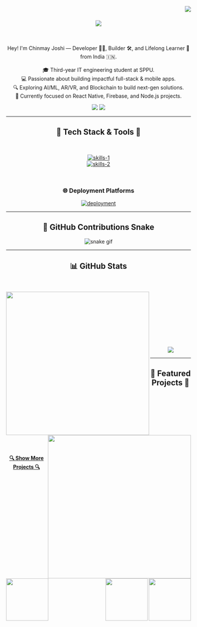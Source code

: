 <!-- profile view count -->
<img align="right" src="https://komarev.com/ghpvc/?username=chinmay-joshi">

<!-- introduction -->
<h1 align="center">
  <a href="https://git.io/typing-svg">
    <img src="https://readme-typing-svg.herokuapp.com/?lines=Hi+There!+👋;+I’m+Chinmay+Joshi!;&center=true&font=Righteous&size=35">
  </a>
</h1>

<br />
<!-- about me -->
<p align="center">
  Hey! I'm Chinmay Joshi — Developer 👨‍💻, Builder 🛠️, and Lifelong Learner 🚀 from India 🇮🇳.
  <br />
  <br />
  🎓 Third-year IT engineering student at SPPU.
  <br />
  💻 Passionate about building impactful full-stack & mobile apps.
  <br />
  🔍 Exploring AI/ML, AR/VR, and Blockchain to build next-gen solutions.
  <br />
  💼 Currently focused on React Native, Firebase, and Node.js projects.
</p>

<!-- social handles -->
<div align="center"> 
  <!-- gmail -->
  <a href="mailto:chinmayjoshi003@gmail.com"><img src="https://img.shields.io/badge/-Gmail-%23333?style=for-the-badge&logo=gmail&logoColor=white" target="_blank"></a>
  <!-- linkedin -->
  <a href="https://www.linkedin.com/in/chinmay-joshi-34115827b/" target="_blank"><img src="https://img.shields.io/badge/-LinkedIn-%230077B5?style=for-the-badge&logo=linkedin&logoColor=white" target="_blank"></a> 
</div>

<hr />
<!-- skills -->
<h2 align="center">🚀 Tech Stack & Tools 🚀</h2>
<br />
<p align="center">
  <a href="https://skillicons.dev">
      <!-- first row -->
      <picture>
        <source media="(prefers-color-scheme: dark)" srcset="https://skillicons.dev/icons?i=reactnative,nextjs,react,git,html,css,js,ts,tailwind,figma&theme=dark" />
        <source media="(prefers-color-scheme: light)" srcset="https://skillicons.dev/icons?i=reactnative,nextjs,react,git,html,css,js,ts,tailwind,figma&theme=light" />
        <img src="https://skillicons.dev/icons?i=reactnative,nextjs,react,git,html,css,js,ts,tailwind,figma" alt="skills-1" />
      </picture>
      <br />
      <!-- second row -->
      <picture>
        <source media="(prefers-color-scheme: dark)" srcset="https://skillicons.dev/icons?i=nodejs,express,mongodb,mysql,postgres,firebase,supabase,redux,prisma&theme=dark" />
        <source media="(prefers-color-scheme: light)" srcset="https://skillicons.dev/icons?i=nodejs,express,mongodb,mysql,postgres,firebase,supabase,redux,prisma&theme=light" />
        <img src="https://skillicons.dev/icons?i=nodejs,express,mongodb,mysql,postgres,firebase,supabase,redux,prisma" alt="skills-2" />
      </picture>
  </a>
</p>

<br />

<!-- deployment -->
<h3 align="center">🌐 Deployment Platforms</h3>
<p align="center">
  <a href="https://skillicons.dev">
      <picture>
          <source media="(prefers-color-scheme: dark)" srcset="https://skillicons.dev/icons?i=vercel,netlify,planetscale&theme=dark" />
          <source media="(prefers-color-scheme: light)" srcset="https://skillicons.dev/icons?i=vercel,netlify,planetscale&theme=light" />
          <img src="https://skillicons.dev/icons?i=vercel,netlify,planetscale" alt="deployment" />
      </picture>
  </a>
</p>

<hr />

<!-- snake graph -->
<div align="center">
  <h2>🐍 GitHub Contributions Snake</h2>
  <picture>
    <source media="(prefers-color-scheme: dark)" srcset="https://github.com/chinmay-joshi/chinmay-joshi/blob/output/github-contribution-grid-snake-dark.svg" />
    <source media="(prefers-color-scheme: light)" srcset="https://github.com/chinmay-joshi/chinmay-joshi/blob/output/github-contribution-grid-snake.svg" />
    <img src="https://github.com/chinmay-joshi/chinmay-joshi/blob/output/github-contribution-grid-snake.svg" alt="snake gif" />
  </picture>
</div>

<hr />

<!-- stats -->
<h2 align="center">📊 GitHub Stats</h2>
<br />
<p align="center">
  <!-- streak stats -->
  <a href="https://github.com/denvercoder1/github-readme-streak-stats">
    <picture>
      <source media="(prefers-color-scheme: dark)" srcset="https://github-readme-streak-stats.vercel.app/?user=chinmay-joshi&theme=react&hide_border=true" />
      <source media="(prefers-color-scheme: light)" srcset="https://github-readme-streak-stats.vercel.app/?user=chinmay-joshi&theme=default&hide_border=true" />
      <img align="left" width="390" src="https://github-readme-streak-stats.vercel.app/?user=chinmay-joshi&theme=default&hide_border=true" />
    </picture>
  </a>
  <!-- github stats -->
  <a href="https://github.com/anuraghazra/github-readme-stats">
    <picture>
      <source media="(prefers-color-scheme: dark)" srcset="https://github-readme-stats.vercel.app/api?username=chinmay-joshi&show_icons=true&theme=react&hide_border=true" />
      <source media="(prefers-color-scheme: light)" srcset="https://github-readme-stats.vercel.app/api?username=chinmay-joshi&show_icons=true&theme=default&hide_border=true" />
      <img align="right" width="390" src="https://github-readme-stats.vercel.app/api?username=chinmay-joshi&show_icons=true&theme=default&hide_border=true" />
    </picture>
  </a>
</p>
<br /><br /><br /><br /><br /><br /><br /><br />

<!-- activity graph -->
<p align="center">
  <a href="https://github.com/Ashutosh00710/github-readme-activity-graph">
    <picture>
      <source media="(prefers-color-scheme: dark)" srcset="https://github-readme-activity-graph.vercel.app/graph?username=chinmay-joshi&theme=react-dark" />
      <source media="(prefers-color-scheme: light)" srcset="https://github-readme-activity-graph.vercel.app/graph?username=chinmay-joshi&bg_color=ffffff&color=708090&line=24292e&point=24292e&area=true&hide_border=true" />
      <img src="https://github-readme-activity-graph.vercel.app/graph?username=chinmay-joshi&bg_color=ffffff&color=708090&line=24292e&point=24292e&area=true&hide_border=true" />
    </picture>
  </a>
</p>

<hr />

<!-- repositories -->
<h2 align="center">🚀 Featured Projects 🚀</h2>
<br />
<div align="center">
  <!-- Example repo 1 -->
  <a href="https://github.com/chinmayjoshi03/Scribble-Mobile-App" title="Project 1">
    <img align="left" height="115" src="https://github-readme-stats.vercel.app/api/pin/?username=chinmay-joshi&repo=project-1&theme=graywhite&border_radius=10.0" />
  </a>
  
  <!-- Example repo 2 -->
  <a href="https://github.com/chinmayjoshi03/detoxify" title="Project 2">
    <img align="right" height="115" src="https://github-readme-stats.vercel.app/api/pin/?username=chinmay-joshi&repo=project-2&theme=graywhite&border_radius=10.0" />
  </a>

  <a href="https://github.com/chinmayjoshi03/SnapSheet" title="Project 2">
    <img align="right" height="115" src="https://github-readme-stats.vercel.app/api/pin/?username=chinmay-joshi&repo=project-2&theme=graywhite&border_radius=10.0" />
  </a>
</div>

<br /><br /><br /><br /><br /><br />

<h4 align="center">
  <a href="https://github.com/chinmay-joshi?tab=repositories" title="Show Repositories">🔍 Show More Projects 🔍</a>
</h4>

